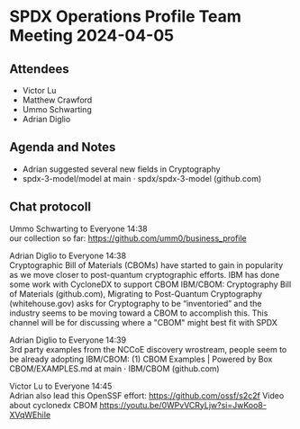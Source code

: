 # SPDX Operations Profile Team Meeting 2024-04-05

## Attendees

* Victor Lu
* Matthew Crawford
* Ummo Schwarting
* Adrian Diglio

## Agenda and Notes

* Adrian suggested several new fields in Cryptography
* spdx-3-model/model at main · spdx/spdx-3-model (github.com)

## Chat protocoll

Ummo Schwarting  to  Everyone 14:38  
our collection so far: https://github.com/umm0/business_profile

Adrian Diglio  to  Everyone 14:38  
Cryptographic Bill of Materials (CBOMs) have started to gain in popularity as we move closer to post-quantum cryptographic efforts. IBM has done some work with CycloneDX to support CBOM IBM/CBOM: Cryptography Bill of Materials (github.com),
Migrating to Post-Quantum Cryptography (whitehouse.gov) asks for Cryptography to be “inventoried” and the industry seems to be moving toward a CBOM to accomplish this. This channel will be for discussing where a "CBOM" might best fit with SPDX

Adrian Diglio  to  Everyone 14:39  
3rd party examples from the NCCoE discovery wrostream, people seem to be already adopting IBM/CBOM: (1) CBOM Examples | Powered by Box
CBOM/EXAMPLES.md at main · IBM/CBOM (github.com)

Victor Lu  to  Everyone 14:45  
Adrian also lead this OpenSSF effort: https://github.com/ossf/s2c2f
Video about cyclonedx CBOM https://youtu.be/0WPvVCRyLjw?si=JwKoo8-XVqWEhiIe 